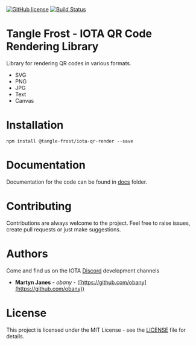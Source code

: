 [![GitHub license](https://img.shields.io/badge/license-MIT-blue.svg)](https://raw.githubusercontent.com/tangle-frost/iota-qr-render/master/LICENSE) [![Build Status](https://travis-ci.org/tangle-frost/iota-qr-render.svg?branch=master)](https://travis-ci.org/tangle-frost/iota-qr-render) 

# Tangle Frost - IOTA QR Code Rendering Library

Library for rendering QR codes in various formats.

* SVG
* PNG
* JPG
* Text
* Canvas

# Installation

```shell
npm install @tangle-frost/iota-qr-render --save
```

# Documentation

Documentation for the code can be found in [docs](https://github.com/tangle-frost/iota-qr-render/blob/master/docs/README.md) folder.

# Contributing

Contributions are always welcome to the project. Feel free to raise issues, create pull requests or just make suggestions.

# Authors

Come and find us on the IOTA [Discord](https://discordapp.com/invite/fNGZXvh) development channels

* **Martyn Janes** - *obany* - ([https://github.com/obany](https://github.com/obany))

# License

This project is licensed under the MIT License - see the [LICENSE](https://github.com/tangle-frost/iota-qr-render/blob/master/LICENSE) file for details.
